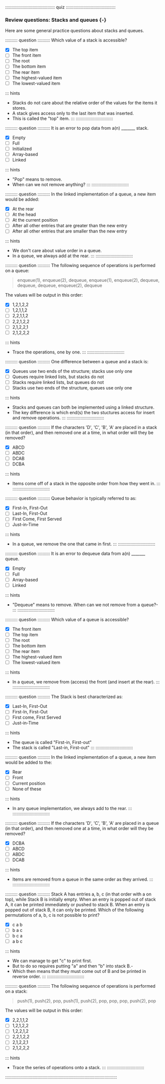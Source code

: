 
:::::::::::::::::::::::::::::::::::::::: quiz ::::::::::::::::::::::::::::::::::::::::
### Review questions: Stacks and queues {-}

Here are some general practice questions about stacks and queues.


:::::::::: question ::::::::::
Which value of a stack is accessible?

- [x] The top item
- [ ] The front item
- [ ] The root
- [ ] The bottom item
- [ ] The rear item
- [ ] The highest-valued item
- [ ] The lowest-valued item

::: hints
- Stacks do not care about the relative order of the
values for the items it stores.
- A stack gives access only to the last item that was
inserted.
- This is called the "top" item.
:::
::::::::::::::::::::::::::::::



:::::::::: question ::::::::::
It is an error to pop data from a(n) _______ stack.

- [x] Empty
- [ ] Full
- [ ] Initialized
- [ ] Array-based
- [ ] Linked

::: hints
- "Pop" means to remove.
- When can we not remove anything?
:::
::::::::::::::::::::::::::::::



:::::::::: question ::::::::::
In the linked implementation of a queue, a
new item would be added:

- [x] At the rear
- [ ] At the head
- [ ] At the current position
- [ ] After all other entries that are greater than the new entry
- [ ] After all other entries that are smaller than the new entry

::: hints
- We don't care about value order in a queue.
- In a queue, we always add at the rear.
:::
::::::::::::::::::::::::::::::



:::::::::: question ::::::::::
The following sequence of operations is
performed on a queue:

> enqueue(1), enqueue(2), dequeue, enqueue(1), enqueue(2), dequeue, dequeue, dequeue, enqueue(2), dequeue

The values will be output in this order:

- [x] 1,2,1,2,2
- [ ] 1,2,1,1,2
- [ ] 2,2,1,1,2
- [ ] 2,2,1,2,2
- [ ] 2,1,2,2,1
- [ ] 2,1,2,2,2

::: hints
- Trace the operations, one by one.
:::
::::::::::::::::::::::::::::::



:::::::::: question ::::::::::
One difference between a queue and a stack is:

- [x] Queues use two ends of the structure; stacks use only one
- [ ] Queues require linked lists, but stacks do not
- [ ] Stacks require linked lists, but queues do not
- [ ] Stacks use two ends of the structure, queues use only one

::: hints
- Stacks and queues can both be implemented using a
linked structure.
- The key difference is which end(s) the two stuctures
access for insert and remove operations.
:::
::::::::::::::::::::::::::::::



:::::::::: question ::::::::::
If the characters 'D', 'C', 'B', 'A' are
placed in a stack (in that order), and then removed one at a
time, in what order will they be removed?

- [x] ABCD
- [ ] ABDC
- [ ] DCAB
- [ ] DCBA

::: hints
- Items come off of a stack in the opposite order from how
they went in.
:::
::::::::::::::::::::::::::::::



:::::::::: question ::::::::::
Queue behavior is typically referred to as:

- [x] First-In, First-Out
- [ ] Last-In, First-Out
- [ ] First Come, First Served
- [ ] Just-in-Time

::: hints
- In a queue, we remove the one that came in first.
:::
::::::::::::::::::::::::::::::



:::::::::: question ::::::::::
It is an error to dequeue data from a(n) _______ queue.

- [x] Empty
- [ ] Full
- [ ] Array-based
- [ ] Linked

::: hints
- "Dequeue" means to remove. When can we not remove from
a queue?-
:::
::::::::::::::::::::::::::::::



:::::::::: question ::::::::::
Which value of a queue is accessible?

- [x] The front item
- [ ] The top item
- [ ] The root
- [ ] The bottom item
- [ ] The rear item
- [ ] The highest-valued item
- [ ] The lowest-valued item

::: hints
- In a queue, we remove from (access) the front (and
insert at the rear).
:::
::::::::::::::::::::::::::::::



:::::::::: question ::::::::::
The Stack is best characterized as:

- [x] Last-In, First-Out
- [ ] First-In, First-Out
- [ ] First come, First Served
- [ ] Just-in-Time

::: hints
- The queue is called "First-in, First-out"
- The stack is called "Last-in, First-out"
:::
::::::::::::::::::::::::::::::



:::::::::: question ::::::::::
In the linked implementation of a queue, a
new item would be added to the:

- [x] Rear
- [ ] Front
- [ ] Current position
- [ ] None of these

::: hints
- In any queue implementation, we always add to the rear.
:::
::::::::::::::::::::::::::::::



:::::::::: question ::::::::::
If the characters 'D', 'C', 'B', 'A' are
placed in a queue (in that order), and then removed one at a
time, in what order will they be removed?

- [x] DCBA
- [ ] ABCD
- [ ] ABDC
- [ ] DCAB

::: hints
- Items are removed from a queue in the same order as
they arrived.
:::
::::::::::::::::::::::::::::::



:::::::::: question ::::::::::
Stack A has entries a, b, c (in that
order with a on top), while Stack B is initially empty.
When an entry is popped out of stack
A, it can be printed immediately or pushed to stack B. When an
entry is popped out of stack B, it can only be printed. Which of
the following permutations of a, b, c is not possible to
print?

- [x] c a b
- [ ] b a c
- [ ] b c a
- [ ] a b c

::: hints
- We can manage to get "c" to print first.
- But to do so requires putting "a" and then "b" into
stack B.-
- Which then means that they must come out of B and be
printed in reverse order.
:::
::::::::::::::::::::::::::::::



:::::::::: question ::::::::::
The following sequence of operations is performed on a stack:

> push(1), push(2), pop, push(1), push(2), pop, pop, pop, push(2), pop

The values will be output in this order:

- [x] 2,2,1,1,2
- [ ] 1,2,1,2,2
- [ ] 1,2,2,1,2
- [ ] 2,2,1,2,2
- [ ] 2,1,2,2,1
- [ ] 2,1,2,2,2

::: hints
- Trace the series of operations onto a stack.
:::
::::::::::::::::::::::::::::::

::::::::::::::::::::::::::::::::::::::::::::::::::::::::::::::::::::::::::::::::::::::::::

